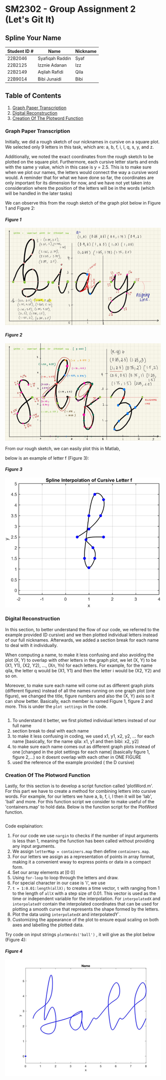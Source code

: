 # SM2302 - Group Assignment 2 (Let's Git It)
## Spline Your Name 


| Student ID \# | Name            | Nickname |
|---------------|-----------------|----------|
| 22B2046       | Syafiqah Raddin | Syaf     |
| 22B2125       | Izznie Adanan   | Izz      |
| 22B2149       | Aqilah Rafidi   | Qila     |  
| 22B9014       | Bibi Junaidi    | Bibi     |

## Table of Contents

1.  [Graph Paper Transcription](#graph-paper-transcription)
2.  [Digital Reconstruction](#digital-reconstruction)
3.  [Creation Of The Plotword Function](#creation-of-the-plotword-function)

### Graph Paper Transcription

Initially, we did a rough sketch of our nicknames in cursive on a square plot. 
We selected only 9 letters in this task, which are: a, b, f, i, l, q, s, y, and z.

Additionally, we noted the exact coordinates from the rough sketch to be plotted on the square plot.
Furthermore, each cursive letter starts and ends with the same y value, which in this case is y = 2.5. 
This is to make sure when we plot our names, the letters would connect the way a cursive word would. 
A reminder that for what we have done so far, the coordinates are only important for its dimension for now, and we have not yet taken into consideration where the position of the letters will be in the words (which will be handled in the later tasks) 

We can observe this from the rough sketch of the graph plot below in Figure 1 and Figure 2:

#### *Figure 1*
![](pictureone.jpeg)


#### *Figure 2*
![](picturetwo.jpeg)


From our rough sketch, we can easily plot this in Matlab, 

below is an example of letter f (Figure 3):

#### *Figure 3*
![](untitled1.png)

### Digital Reconstruction

In this section, to better understand the flow of our code, we referred to the example provided (D cursive)
and we then plotted individual letters instead of our full nicknames.
Afterwards, we added a section break for each name to deal with it individually.  

When computing a name, to make it less confusing and also avoiding the plot (X, Y) to overlap with other letters in the graph plot, 
we let (X, Y) to be (X1, Y1), (X2, Y2), ..., (Xn, Yn) for each letters. 
For example, for the name qila, the letter q would be (X1, Y1) and then the letter i would be (X2, Y2) and so on. 

Moreover, to make sure each name will come out as different graph plots (different figures)
instead of all the names running on one graph plot (one figure), we changed the title, figure numbers
and also the (X, Y) axis so it can show better. Basically, each member is named Figure 1, figure 2 and more.
This is under the `plot settings` in the code. 

```
```


1. To understand it better, we first plotted individual letters instead of our full name
2. section break to deal with each name 
3. to make it less confusing in coding, we used x1, y1, x2, y2, ... for each name 
[basically, for the name qila: x1, y1 and then bibi: x2, y2]
4. to make sure each name comes out as different graph plots instead of one 
[changed in the plot settings for each name]
(basically figure 1, figure 2,...) 
so it doesnt overlap with each other in ONE FIGURE 
5. used the reference of the example provided ( the D cursive) 



### Creation Of The Plotword Function 

Lastly, for this section is to develop a script function called 'plotWord.m'. For this part we have to create a  method for combining letters into cursive words.
For example, for our letters we have a, b, f, i, l then it will be 'lab', 'ball' and more.
For this function script we consider to make useful of the 'containers.map' to hold data.
Below is the function script for the PlotWord function.

```
```

Code explaination:
1. For our code we use `nargin` to checks if the number of input arguments is less than 1, meaning the function has been called without providing any input arguments.
2. We assign `letterMap = containers.map` then define `containers.map`.
3. For our letters we assign as a representation of points in array format, making it a convenient wway to express points or data in a compact form.
4. Set our array elements at [0 0]
5. Using `for-loop` to loop through the letters and draw.
6. For special character in our case is 'i', we use ` `
7. ` t = 1:0.01:length(allX); ` to creates a time vector, `t` with ranging from 1 to the length of `allX` with a step size of 0.01. This vector is used as the time or independent variable for the interpolation.
For `interpolatedX` and `interpolatedY` contain the interpolated coordinates that can be used for plotting a smooth curve that represents the shape formed by the letters.
8. Plot the data using `interpolatedX` and interpolatedY`.
9. Customizing the appearance of the plot to ensure equal scaling on both axes and labelling the plotted data.

Try code on input strings `plotWords('ball')` , it will give as the plot below (Figure 4):

#### *Figure 4*
![](picturethree.jpg)
